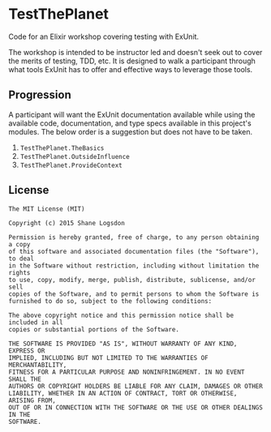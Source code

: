 # TestThePlanet

Code for an Elixir workshop covering testing with ExUnit.

The workshop is intended to be instructor led and doesn't seek out to cover the
merits of testing, TDD, etc. It is designed to walk a participant through what
tools ExUnit has to offer and effective ways to leverage those tools.

## Progression

A participant will want the ExUnit documentation available while using the
available code, documentation, and type specs available in this project's
modules. The below order is a suggestion but does not have to be taken.

1. `TestThePlanet.TheBasics`
2. `TestThePlanet.OutsideInfluence`
3. `TestThePlanet.ProvideContext`

## License

    The MIT License (MIT)

    Copyright (c) 2015 Shane Logsdon

    Permission is hereby granted, free of charge, to any person obtaining a copy
    of this software and associated documentation files (the "Software"), to deal
    in the Software without restriction, including without limitation the rights
    to use, copy, modify, merge, publish, distribute, sublicense, and/or sell
    copies of the Software, and to permit persons to whom the Software is
    furnished to do so, subject to the following conditions:

    The above copyright notice and this permission notice shall be included in all
    copies or substantial portions of the Software.

    THE SOFTWARE IS PROVIDED "AS IS", WITHOUT WARRANTY OF ANY KIND, EXPRESS OR
    IMPLIED, INCLUDING BUT NOT LIMITED TO THE WARRANTIES OF MERCHANTABILITY,
    FITNESS FOR A PARTICULAR PURPOSE AND NONINFRINGEMENT. IN NO EVENT SHALL THE
    AUTHORS OR COPYRIGHT HOLDERS BE LIABLE FOR ANY CLAIM, DAMAGES OR OTHER
    LIABILITY, WHETHER IN AN ACTION OF CONTRACT, TORT OR OTHERWISE, ARISING FROM,
    OUT OF OR IN CONNECTION WITH THE SOFTWARE OR THE USE OR OTHER DEALINGS IN THE
    SOFTWARE.
